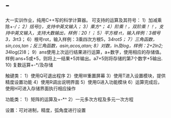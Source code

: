 # -
大一实训作业，纯用C++写的科学计算器。
可支持的运算及其符号：
1）加减乘除+-*/；
2）括号()，支持中英文输入；
3）乘方^；
4）阶乘！，双阶乘！！，支持中英文输入，支持大数输出，样例：20！；
5）平方根 rt，输入样例：3根号3，3*rt3；
6）根号rot，输入样例：3乘四次方根5，3*4rot5；
7）三角函数，sin,cos,tan；反三角函数，asin,acos,atan;
8）对数，ln及log，样例：2+2ln2;    3*4log(2)8；
9）ans使用上次运行结果进行运算，a+数字，使用相应的存储值。样例:ans+5或+5，则将上一结果+5并输出。a7+5则将存储的第7个数字+5输出.
10) 复数运算+-*/及存储

触键类：
1）使用Q可退出程序
2）使用W重置屏幕
3）使用T进入设置模块，提供精度设置功能
4）使用R调出说明界面
5）使用G进入功能模块
6）运算完成后，使用H可进入存储界面执行相应操作

功能类：
1）矩阵的运算及+-*^
2）一元多次方程及多元一次方程

设置：可对进制，精度，弧角度进行设置
